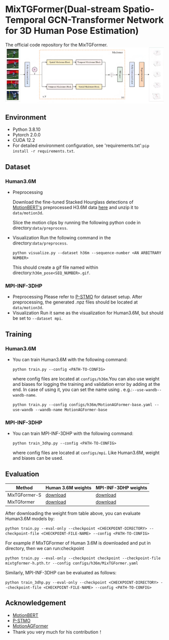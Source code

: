 # MixTGFormer(Dual-stream Spatio-Temporal GCN-Transformer Network for 3D Human Pose Estimation)

The official code repository for the MixTGFormer.
![mixtgformer.jpg](mixtgformer.jpg)

## Environment
* Python 3.8.10
* Pytorch 2.0.0
* CUDA 12.2
* For detailed environment configuration, see 'requirements.txt':`pip install -r requirements.txt`.

## Dataset
### Human3.6M
* Preprocessing

  Download the fine-tuned Stacked Hourglass detections of [MotionBERT's](https://github.com/Walter0807/MotionBERT/blob/main/docs/pose3d.md) preprocessed H3.6M data [here](https://onedrive.live.com/?authkey=%21AMG5RlzJp%2D7yTNw&id=A5438CD242871DF0%21206&cid=A5438CD242871DF0&parId=root&parQt=sharedby&o=OneUp) and unzip it to `data/motion3d`.
  
  Slice the motion clips by running the following python code in directory:`data/preprocess`.
* Visualization
  Run the following command in the directory:`data/preprocess`.
  ```
  python visualize.py --dataset h36m --sequence-number <AN ARBITRARY NUMBER>
  ```
  This should create a gif file named within directory:`h36m_pose<SEQ_NUMBER>.gif`.
### MPI-INF-3DHP
* Preprocessing
  Please refer to [P-STMO](https://github.com/paTRICK-swk/P-STMO#mpi-inf-3dhp) for dataset setup. After preprocessing, the generated .npz files should be located at `data/motion3d`.
* Visualization
  Run it same as the visualization for Human3.6M, but should be set to `--dataset mpi`.

## Training
### Human3.6M
* You can train Human3.6M with the following command:
  ```
  python train.py --config <PATH-TO-CONFIG>
  ```
  where config files are located at `configs/h36m`.You can also use weight and biases for logging the training and validation error by adding at the end. In case of using it, you can set the name using . e.g.:`--use-wandb--wandb-name`.
  ```
  python train.py --config configs/h36m/MotionAGFormer-base.yaml --use-wandb --wandb-name MotionAGFormer-base
  ```
### MPI-INF-3DHP
* You can train MPI-INF-3DHP with the following command:
   ```
  python train_3dhp.py --config <PATH-TO-CONFIG>
   ```
  where config files are located at `configs/mpi`. Like Human3.6M, weight and biases can be used.

## Evaluation
|  Method  | Human 3.6M weights	  | MPI-INF-3DHP weights  |
|  ----  | ----  | ----  |
| MixTGFormer-S  | [download](https://pan.baidu.com/s/1SZkUNa8Vf92eJcdTCq8pjQ) | [download]() |
| MixTGformer  | [download](https://pan.baidu.com/s/1SZkUNa8Vf92eJcdTCq8pjQ) | [download]() |

  After downloading the weight from table above, you can evaluate Human3.6M models by:
   ```
  python train.py --eval-only --checkpoint <CHECKPOINT-DIRECTORY> --checkpoint-file <CHECKPOINT-FILE-NAME> --config <PATH-TO-CONFIG>
   ```
  For example if MixTGFormer of Human 3.6M is downloaded and put in directory, then we can run:checkpoint
   ```
  python train.py --eval-only --checkpoint checkpoint --checkpoint-file mixtgformer-h.pth.tr --config configs/h36m/MixTGFormer.yaml
   ```
  Similarly, MPI-INF-3DHP can be evaluated as follows:
   ```
  python train_3dhp.py --eval-only --checkpoint <CHECKPOINT-DIRECTORY> --checkpoint-file <CHECKPOINT-FILE-NAME> --config <PATH-TO-CONFIG>
   ```

## Acknowledgement
* [MotionBERT](https://github.com/Walter0807/MotionBERT)
* [P-STMO](https://github.com/paTRICK-swk/P-STMO)
* [MotionAGFormer](https://github.com/TaatiTeam/MotionAGFormer)
* Thank you very much for his contribution！
